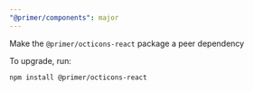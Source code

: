 ```yaml
---
"@primer/components": major
---
```


Make the `@primer/octicons-react` package a peer dependency

To upgrade, run:

```shell
npm install @primer/octicons-react
```
